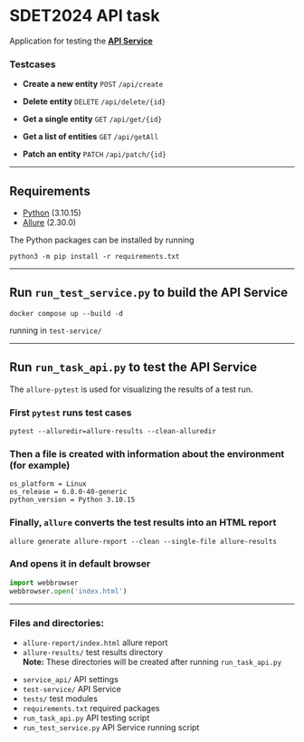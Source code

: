 # SDET2024 API task

Application for testing the **[API Service](https://github.com/sun6r0/test-service)**

### Testcases
* **Create a new entity** `POST` `/api/create`
- **Delete entity** `DELETE` `/api/delete/{id}`
* **Get a single entity** `GET` `/api/get/{id}`
- **Get a list of entities** `GET` `/api/getAll`  
* **Patch an entity** `PATCH` `/api/patch/{id}`  
***


## Requirements
* [Python](https://www.python.org/downloads/) (3.10.15)  
* [Allure](https://allurereport.org/docs/install/) (2.30.0)  
 
The Python packages can be installed by running  
```commandline
python3 -m pip install -r requirements.txt
```
***


## Run `run_test_service.py` to build the API Service
```commandline
docker compose up --build -d
```
running in `test-service/`
***


## Run `run_task_api.py` to test the API Service
The `allure-pytest` is used for visualizing the results of a test run.

### First `pytest` runs test cases
```commandline
pytest --alluredir=allure-results --clean-alluredir
```

### Then a file is created with information about the environment (for example)
```
os_platform = Linux
os_release = 6.8.0-40-generic
python_version = Python 3.10.15
```

### Finally, `allure` converts the test results into an HTML report
```commandline
allure generate allure-report --clean --single-file allure-results
```

### And opens it in default browser
```python
import webbrowser
webbrowser.open('index.html')
```
***


### Files and directories:
- `allure-report/index.html` allure report
- `allure-results/` test results directory  
**Note:** These directories will be created after running `run_task_api.py`

* `service_api/` API settings
* `test-service/` API Service
* `tests/` test modules
* `requirements.txt` required packages
* `run_task_api.py` API testing script
* `run_test_service.py` API Service running script
